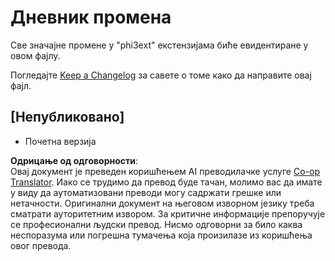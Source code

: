 <!--
CO_OP_TRANSLATOR_METADATA:
{
  "original_hash": "dbb0b6218ce5f9cf0ede8f4201f6ad58",
  "translation_date": "2025-07-16T16:32:16+00:00",
  "source_file": "code/07.Lab/01/AIPC/extensions/phi3ext/CHANGELOG.md",
  "language_code": "sr"
}
-->
# Дневник промена

Све значајне промене у "phi3ext" екстензијама биће евидентиране у овом фајлу.

Погледајте [Keep a Changelog](http://keepachangelog.com/) за савете о томе како да направите овај фајл.

## [Непубликовано]

- Почетна верзија

**Одрицање од одговорности**:  
Овај документ је преведен коришћењем AI преводилачке услуге [Co-op Translator](https://github.com/Azure/co-op-translator). Иако се трудимо да превод буде тачан, молимо вас да имате у виду да аутоматизовани преводи могу садржати грешке или нетачности. Оригинални документ на његовом изворном језику треба сматрати ауторитетним извором. За критичне информације препоручује се професионални људски превод. Нисмо одговорни за било каква неспоразума или погрешна тумачења која произилазе из коришћења овог превода.